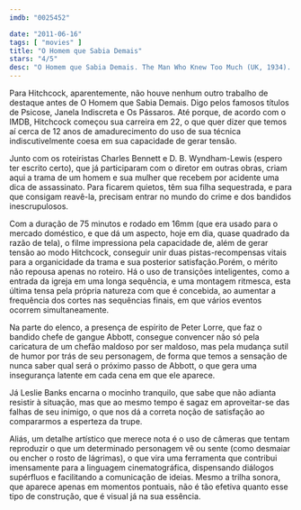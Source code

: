 ```yaml
---
imdb: "0025452"

date: "2011-06-16"
tags: [ "movies" ]
title: "O Homem que Sabia Demais"
stars: "4/5"
desc: "O Homem que Sabia Demais. The Man Who Knew Too Much (UK, 1934). Dirigido por Alfred Hitchcock. Escrito por Charles Bennett, D.B. Wyndham-Lewis, Edwin Greenwood, A.R. Rawlinson, Emlyn Williams. Com Leslie Banks, Edna Best, Peter Lorre, Frank Vosper, Hugh Wakefield, Nova Pilbeam, Pierre Fresnay, Cicely Oates, D.A. Clarke-Smith."
---
```

Para Hitchcock, aparentemente, não houve nenhum outro trabalho de destaque antes de O Homem que Sabia Demais. Digo pelos famosos títulos de Psicose, Janela Indiscreta e Os Pássaros. Até porque, de acordo com o IMDB, Hitchcock começou sua carreira em 22, o que quer dizer que temos aí cerca de 12 anos de amadurecimento do uso de sua técnica indiscutivelmente coesa em sua capacidade de gerar tensão.

Junto com os roteiristas Charles Bennett e D. B. Wyndham-Lewis (espero ter escrito certo), que já participaram com o diretor em outras obras, criam aqui a trama de um homem e sua mulher que recebem por acidente uma dica de assassinato. Para ficarem quietos, têm sua filha sequestrada, e para que consigam reavê-la, precisam entrar no mundo do crime e dos bandidos inescrupulosos.

Com a duração de 75 minutos e rodado em 16mm (que era usado para o mercado doméstico, e que dá um aspecto, hoje em dia, quase quadrado da razão de tela), o filme impressiona pela capacidade de, além de gerar tensão ao modo Hitchcock, conseguir unir duas pistas-recompensas vitais para a organicidade da trama e sua posterior satisfação.Porém, o mérito não repousa apenas no roteiro. Há o uso de transições inteligentes, como a entrada da igreja em uma longa sequência, e uma montagem ritmesca, esta última tensa pela própria natureza com que é concebida, ao aumentar a frequência dos cortes nas sequências finais, em que vários eventos ocorrem simultaneamente.
 
Na parte do elenco, a presença de espírito de Peter Lorre, que faz o bandido chefe de gangue Abbott, consegue convencer não só pela caricatura de um chefão maldoso por ser maldoso, mas pela mudança sutil de humor por trás de seu personagem, de forma que temos a sensação de nunca saber qual será o próximo passo de Abbott, o que gera uma insegurança latente em cada cena em que ele aparece.

Já Leslie Banks encarna o mocinho tranquilo, que sabe que não adianta resistir à situação, mas que ao mesmo tempo é sagaz em aproveitar-se das falhas de seu inimigo, o que nos dá a correta noção de satisfação ao compararmos a esperteza da trupe.

Aliás, um detalhe artístico que merece nota é o uso de câmeras que tentam reproduzir o que um determinado personagem vê ou sente (como desmaiar ou encher o rosto de lágrimas), o que vira uma ferramenta que contribui imensamente para a linguagem cinematográfica, dispensando diálogos supérfluos e facilitando a comunicação de ideias. Mesmo a trilha sonora, que aparece apenas em momentos pontuais, não é tão efetiva quanto esse tipo de construção, que é visual já na sua essência.
